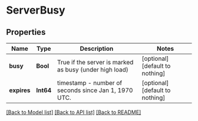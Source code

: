 # ServerBusy


## Properties
Name | Type | Description | Notes
------------ | ------------- | ------------- | -------------
**busy** | **Bool** | True if the server is marked as busy (under high load) | [optional] [default to nothing]
**expires** | **Int64** | timestamp - number of seconds since Jan 1, 1970 UTC. | [optional] [default to nothing]


[[Back to Model list]](../README.md#models) [[Back to API list]](../README.md#api-endpoints) [[Back to README]](../README.md)


